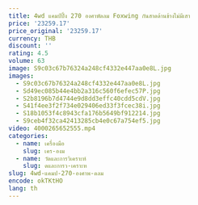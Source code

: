 ```yaml
---
title: 4wd แคมป์ปิ้ง 270 องศาพัดลม Foxwing กันสาดด้านข้างไม่มีเสา
price: '23259.17'
price_original: '23259.17'
currency: THB
discount: ''
rating: 4.5
volume: 63
image: S9c03c67b76324a248cf4332e447aa0e8L.jpg
images:
  - S9c03c67b76324a248cf4332e447aa0e8L.jpg
  - Sd49ec085b44e4bb2a316c560f6efec57P.jpg
  - S2b8196b7d4744e9d8dd3effc40cdd5cdV.jpg
  - S41f4ee3f2f734e029406ed33f3fcec38i.jpg
  - S18b1053f4c8943cfa176b5649bf912214.jpg
  - S9ceb4f32ca42413285cb4e0c67a754ef5.jpg
video: 4000265652555.mp4
categories:
  - name: เครื่องมือ
    slug: เคร-องม
  - name: วัดและการวิเคราะห์
    slug: ดและการว-เคราะห
slug: 4wd-แคมป-270-องศาพ-ดลม
encode: okTKtHO
lang: th
---
```

  